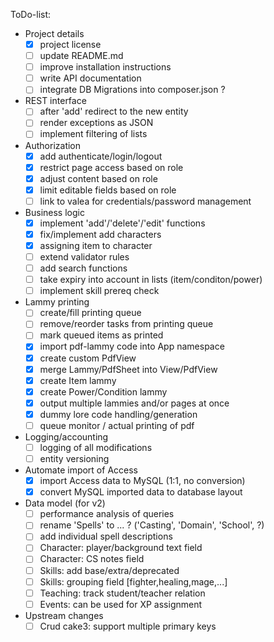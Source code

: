 ToDo-list:
 - Project details
   - [x] project license
   - [ ] update README.md
   - [ ] improve installation instructions
   - [ ] write API documentation
   - [ ] integrate DB Migrations into composer.json ?
 - REST interface
   - [ ] after 'add' redirect to the new entity
   - [ ] render exceptions as JSON
   - [ ] implement filtering of lists
 - Authorization
   - [x] add authenticate/login/logout
   - [x] restrict page access based on role
   - [x] adjust content based on role
   - [x] limit editable fields based on role
   - [ ] link to valea for credentials/password management
 - Business logic
   - [x] implement 'add'/'delete'/'edit' functions
   - [x] fix/implement add characters
   - [x] assigning item to character
   - [ ] extend validator rules
   - [ ] add search functions
   - [ ] take expiry into account in lists (item/conditon/power)
   - [ ] implement skill prereq check
 - Lammy printing
   - [ ] create/fill printing queue
   - [ ] remove/reorder tasks from printing queue
   - [ ] mark queued items as printed
   - [x] import pdf-lammy code into App namespace
   - [x] create custom PdfView
   - [x] merge Lammy/PdfSheet into View/PdfView
   - [x] create Item lammy
   - [x] create Power/Condition lammy
   - [x] output multiple lammies and/or pages at once
   - [x] dummy lore code handling/generation
   - [ ] queue monitor / actual printing of pdf
 - Logging/accounting
   - [ ] logging of all modifications
   - [ ] entity versioning
 - Automate import of Access
   - [x] import Access data to MySQL (1:1, no conversion)
   - [x] convert MySQL imported data to database layout
 - Data model (for v2)
   - [ ] performance analysis of queries
   - [ ] rename 'Spells' to ... ? ('Casting', 'Domain', 'School', ?)
   - [ ] add individual spell descriptions
   - [ ] Character: player/background text field
   - [ ] Character: CS notes field
   - [ ] Skills: add base/extra/deprecated
   - [ ] Skills: grouping field [fighter,healing,mage,...]
   - [ ] Teaching: track student/teacher relation
   - [ ] Events: can be used for XP assignment
 - Upstream changes
   - [ ] Crud cake3: support multiple primary keys
